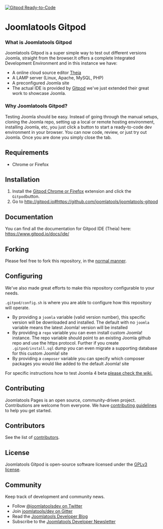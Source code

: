 [![Gitpod Ready-to-Code](https://img.shields.io/badge/Gitpod-ready--to--code-blue?logo=gitpod)](https://gitpod.io/#https://github.com/joomlatools/joomlatools-gitpod)
# Joomlatools Gitpod

### What is Joomlatools Gitpod

Joomlatools Gitpod is a super simple way to test out different versions Joomla, straight from the browser.It offers a complete Integrated Development Environment and in this instance we have:

- A online cloud source editor [Theia](https://theia-ide.org/)
- A LAMP server (Linux, Apache, MySQL, PHP)
- A preconfigured Joomla site
- The actual IDE is provided by [Gitpod](https://www.gitpod.io/) we've just extended their great work to showcase Joomla.

### Why Joomlatools Gitpod?

Testing Joomla should be easy. Instead of going through the manual setups, cloning the Joomla repo, setting up a local or remote hosting environment, installing Joomla, etc, you just click a button to start a ready-to-code dev environment in your browser. You can now code, review, or just try out Joomla. Once you are done you simply close the tab.

## Requirements

* Chrome or Firefox

## Installation

1. Install the [Gitpod Chrome or Firefox](https://www.gitpod.io/docs/browser-extension/) extension and click the `Gitpod`button.
2. Go to http://gitpod.io#https://github.com/joomlatools/joomlatools-gitpod

## Documentation

You can find all the documentation for Gitpod IDE (Theia) here: https://www.gitpod.io/docs/ide/

## Forking 

Please feel free to fork this repository, in the [normal manner](https://help.github.com/en/github/getting-started-with-github/fork-a-repo#fork-an-example-repository). 

## Configuring

We've also made great efforts to make this repository configurable to your needs.

`.gitpod/config.sh` is where you are able to configure how this repository will operate.

* By providing a `joomla` variable (valid version number), this specific version will be downloaded and installed. The default with no `joomla` variable means the latest Joomla! version will be installed 
* By providing a `repo` variable you can even install custom Joomla! instance. The repo variable should point to an existing Joomla github repo and use the https protocol. 
Further if you create `.gitpod/install.sql` dump you can even migrate a supporting database for this custom Joomla! site 
* By providing a `composer` variable you can specify which composer packages you would like added to the default Joomla! site

For specific instructions how to test Joomla 4 beta [please check the wiki.](https://github.com/joomlatools/joomlatools-gitpod/wiki)

## Contributing

Joomlatools Pages is an open source, community-driven project. Contributions are welcome from everyone. 
We have [contributing guidelines](CONTRIBUTING.md) to help you get started.

## Contributors

See the list of [contributors](https://github.com/joomlatools/joomlatools-gitpod/contributors).

## License

Joomlatools Gitpod is open-source software licensed under the [GPLv3 license](LICENSE.txt).

## Community

Keep track of development and community news.

* Follow [@joomlatoolsdev on Twitter](https://twitter.com/joomlatoolsdev)
* Join [joomlatools/dev on Gitter](http://gitter.im/joomlatools/dev)
* Read the [Joomlatools Developer Blog](https://www.joomlatools.com/developer/blog/)
* Subscribe to the [Joomlatools Developer Newsletter](https://www.joomlatools.com/developer/newsletter/)
